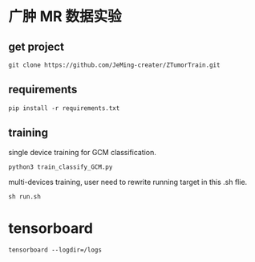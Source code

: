 # 广肿 MR 数据实验


## get project
```
git clone https://github.com/JeMing-creater/ZTumorTrain.git
```

## requirements
```
pip install -r requirements.txt
```

## training
single device training for GCM classification.
```
python3 train_classify_GCM.py
```
multi-devices training, user need to rewrite running target in this .sh flie.
```
sh run.sh
```

# tensorboard
```
tensorboard --logdir=/logs
```